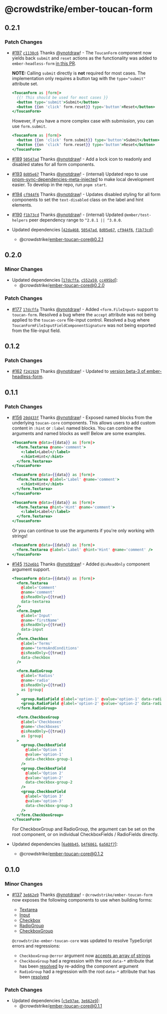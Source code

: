 # @crowdstrike/ember-toucan-form

## 0.2.1

### Patch Changes

- [#197](https://github.com/CrowdStrike/ember-toucan-core/pull/197) [`c1130c6`](https://github.com/CrowdStrike/ember-toucan-core/commit/c1130c638b97690836171b03338af40dd11974da) Thanks [@ynotdraw](https://github.com/ynotdraw)! - The `ToucanForm` component now yields back `submit` and `reset` actions as the functionality was added to `ember-headless-form` [in this PR](https://github.com/CrowdStrike/ember-headless-form/pull/136).

  **NOTE:** Calling `submit` directly is **not** required for most cases. The implementation only requires a button tag with the `type="submit"` attribute set.

  ```hbs
  <ToucanForm as |form|>
    {{! This should be used for most cases }}
    <button type='submit'>Submit</button>
    <button {{on 'click' form.reset}} type='button'>Reset</button>
  </ToucanForm>
  ```

  However, if you have a more complex case with submission, you can use `form.submit`.

  ```hbs
  <ToucanForm as |form|>
    <button {{on 'click' form.submit}} type='button'>Submit</button>
    <button {{on 'click' form.reset}} type='button'>Reset</button>
  </ToucanForm>
  ```

- [#189](https://github.com/CrowdStrike/ember-toucan-core/pull/189) [`50547ad`](https://github.com/CrowdStrike/ember-toucan-core/commit/50547ad28f6c3ea05abe7e1e86cd31891e617e36) Thanks [@ynotdraw](https://github.com/ynotdraw)! - Add a lock icon to readonly and disabled states for all form components.

- [#193](https://github.com/CrowdStrike/ember-toucan-core/pull/193) [`8d05e67`](https://github.com/CrowdStrike/ember-toucan-core/commit/8d05e677b8dd58aa4f372215bde406a15e9fa596) Thanks [@ynotdraw](https://github.com/ynotdraw)! - (internal) Updated repo to use [pnpm-sync-dependencies-meta-injected](https://github.com/NullVoxPopuli/pnpm-sync-dependencies-meta-injected) to make local development easier. To develop in the repo, run `pnpm start`.

- [#194](https://github.com/CrowdStrike/ember-toucan-core/pull/194) [`cf944f6`](https://github.com/CrowdStrike/ember-toucan-core/commit/cf944f6f31a9b95b0fd2fb89942a06866373448a) Thanks [@ynotdraw](https://github.com/ynotdraw)! - Updates disabled styling for all form components to set the `text-disabled` class on the label and hint elements.

- [#190](https://github.com/CrowdStrike/ember-toucan-core/pull/190) [`f1b73cd`](https://github.com/CrowdStrike/ember-toucan-core/commit/f1b73cd89c3f34319026ac7ed98d2304942c7a5d) Thanks [@ynotdraw](https://github.com/ynotdraw)! - (internal) Updated `@ember/test-helpers` peer dependency range to `^2.8.1 || ^3.0.0`.

- Updated dependencies [[`42da468`](https://github.com/CrowdStrike/ember-toucan-core/commit/42da468ce75a40bd5b1cde07fbf5ffe774637ed5), [`50547ad`](https://github.com/CrowdStrike/ember-toucan-core/commit/50547ad28f6c3ea05abe7e1e86cd31891e617e36), [`8d05e67`](https://github.com/CrowdStrike/ember-toucan-core/commit/8d05e677b8dd58aa4f372215bde406a15e9fa596), [`cf944f6`](https://github.com/CrowdStrike/ember-toucan-core/commit/cf944f6f31a9b95b0fd2fb89942a06866373448a), [`f1b73cd`](https://github.com/CrowdStrike/ember-toucan-core/commit/f1b73cd89c3f34319026ac7ed98d2304942c7a5d)]:
  - @crowdstrike/ember-toucan-core@0.2.1

## 0.2.0

### Minor Changes

- Updated dependencies [[`17dcffa`](https://github.com/CrowdStrike/ember-toucan-core/commit/17dcffaad2eed80663c1e134a8454366d4fd2b8c), [`c552a59`](https://github.com/CrowdStrike/ember-toucan-core/commit/c552a59ed54d902d394926f7f6951ca41552db4f), [`cc495bd`](https://github.com/CrowdStrike/ember-toucan-core/commit/cc495bd012fc5da35b6a46ba09707a6673e0ed74)]:
  - @crowdstrike/ember-toucan-core@0.2.0

### Patch Changes

- [#177](https://github.com/CrowdStrike/ember-toucan-core/pull/177) [`17dcffa`](https://github.com/CrowdStrike/ember-toucan-core/commit/17dcffaad2eed80663c1e134a8454366d4fd2b8c) Thanks [@ynotdraw](https://github.com/ynotdraw)! - Added `<form.FileInput>` support to `toucan-form`. Resolved a bug where the `accept` attribute was not being applied to the `toucan-core` file-input control. Resolved a bug where `ToucanFormFileInputFieldComponentSignature` was not being exported from the file-input field.

## 0.1.2

### Patch Changes

- [#162](https://github.com/CrowdStrike/ember-toucan-core/pull/162) [`f241920`](https://github.com/CrowdStrike/ember-toucan-core/commit/f241920824325ceaf022295fef7c70158ab8e27c) Thanks [@ynotdraw](https://github.com/ynotdraw)! - Updated to [version beta-3 of ember-headless-form](https://github.com/CrowdStrike/ember-headless-form/releases/tag/ember-headless-form%401.0.0-beta.3).

## 0.1.1

### Patch Changes

- [#156](https://github.com/CrowdStrike/ember-toucan-core/pull/156) [`20d433f`](https://github.com/CrowdStrike/ember-toucan-core/commit/20d433f330a4a6ee3a5d31acfc20f48ccc1bb950) Thanks [@ynotdraw](https://github.com/ynotdraw)! - Exposed named blocks from the underlying `toucan-core` components. This allows users to add custom content in `:hint` or `:label` named blocks. You can combine the arguments and named blocks as well! Below are some examples.

  ```hbs
  <ToucanForm @data={{data}} as |form|>
    <form.Textarea @name='comment'>
      <:label>Label</:label>
      <:hint>Hint</:hint>
    </form.Textarea>
  </ToucanForm>
  ```

  ```hbs
  <ToucanForm @data={{data}} as |form|>
    <form.Textarea @label='Label' @name='comment'>
      <:hint>Hint</:hint>
    </form.Textarea>
  </ToucanForm>
  ```

  ```hbs
  <ToucanForm @data={{data}} as |form|>
    <form.Textarea @hint='Hint' @name='comment'>
      <:label>Label</:label>
    </form.Textarea>
  </ToucanForm>
  ```

  Or you can continue to use the arguments if you're only working with strings!

  ```hbs
  <ToucanForm @data={{data}} as |form|>
    <form.Textarea @label='Label' @hint='Hint' @name='comment' />
  </ToucanForm>
  ```

- [#145](https://github.com/CrowdStrike/ember-toucan-core/pull/145) [`752e6b1`](https://github.com/CrowdStrike/ember-toucan-core/commit/752e6b16d40d04f69ac3381cae4d6ee7ffd962fa) Thanks [@ynotdraw](https://github.com/ynotdraw)! - Added `@isReadOnly` component argument support.

  ```hbs
  <ToucanForm @data={{data}} as |form|>
    <form.Textarea
      @label='Comment'
      @name='comment'
      @isReadOnly={{true}}
      data-textarea
    />
    <form.Input
      @label='Input'
      @name='firstName'
      @isReadOnly={{true}}
      data-input
    />
    <form.Checkbox
      @label='Terms'
      @name='termsAndConditions'
      @isReadOnly={{true}}
      data-checkbox
    />

    <form.RadioGroup
      @label='Radios'
      @name='radio'
      @isReadOnly={{true}}
      as |group|
    >
      <group.RadioField @label='option-1' @value='option-1' data-radio-1 />
      <group.RadioField @label='option-2' @value='option-2' data-radio-2 />
    </form.RadioGroup>

    <form.CheckboxGroup
      @label='Checkboxes'
      @name='checkboxes'
      @isReadOnly={{true}}
      as |group|
    >
      <group.CheckboxField
        @label='Option 1'
        @value='option-1'
        data-checkbox-group-1
      />
      <group.CheckboxField
        @label='Option 2'
        @value='option-2'
        data-checkbox-group-2
      />
      <group.CheckboxField
        @label='Option 3'
        @value='option-3'
        data-checkbox-group-3
      />
    </form.CheckboxGroup>
  </ToucanForm>
  ```

  For CheckboxGroup and RadioGroup, the argument can be set on the root component, or on individual CheckboxFields / RadioFields directly.

- Updated dependencies [[`6a08b45`](https://github.com/CrowdStrike/ember-toucan-core/commit/6a08b4501dce48408278f68d4883a20b9012c3a7), [`b4f6861`](https://github.com/CrowdStrike/ember-toucan-core/commit/b4f6861bc2384dc3144c5b5a6aef18bca48f2b15), [`6a502f7`](https://github.com/CrowdStrike/ember-toucan-core/commit/6a502f70912a1d62aa5f1deae2c50cc3e4aec0b3)]:
  - @crowdstrike/ember-toucan-core@0.1.2

## 0.1.0

### Minor Changes

- [#137](https://github.com/CrowdStrike/ember-toucan-core/pull/137) [`3e662e9`](https://github.com/CrowdStrike/ember-toucan-core/commit/3e662e95def2706c1c44b73c84a2d8eb664ea556) Thanks [@ynotdraw](https://github.com/ynotdraw)! - `@crowdstrike/ember-toucan-form` now exposes the following components to use when building forms:

  - [Textarea](https://github.com/CrowdStrike/ember-toucan-core/pull/129)
  - [Input](https://github.com/CrowdStrike/ember-toucan-core/pull/134)
  - [Checkbox](https://github.com/CrowdStrike/ember-toucan-core/pull/135)
  - [RadioGroup](https://github.com/CrowdStrike/ember-toucan-core/pull/136)
  - [CheckboxGroup](https://github.com/CrowdStrike/ember-toucan-core/pull/137)

  `@crowdstrike-ember-toucan-core` was updated to resolve TypeScript errors and regressions:

  - `CheckboxGroup` `@error` argument now [accepts an array of strings](https://github.com/CrowdStrike/ember-toucan-core/pull/137/files#diff-4944b98b6785745979290458ace369f4a4c4125a1b77e7b269421dfc51a820efR17)
  - `CheckboxGroup` had a regression with the root `data-*` attribute that has been [resolved](https://github.com/CrowdStrike/ember-toucan-core/pull/136/files#diff-be94a63c54dadd43884220fa6817230be44d6789f30da3ba28a716bbd941f3f4R5) by re-adding the component argument
  - `RadioGroup` had a regression with the root `data-*` attribute that has been [resolved](https://github.com/CrowdStrike/ember-toucan-core/pull/136/files#diff-1857c5ed8e778b21fbcd8a18a40754ab5c9d38bcd1ad521bdf4a0c03bf57a808R7)

### Patch Changes

- Updated dependencies [[`c5e97ae`](https://github.com/CrowdStrike/ember-toucan-core/commit/c5e97aea3f6e47b06d6367b8b8b9787567697985), [`3e662e9`](https://github.com/CrowdStrike/ember-toucan-core/commit/3e662e95def2706c1c44b73c84a2d8eb664ea556)]:
  - @crowdstrike/ember-toucan-core@0.1.1
